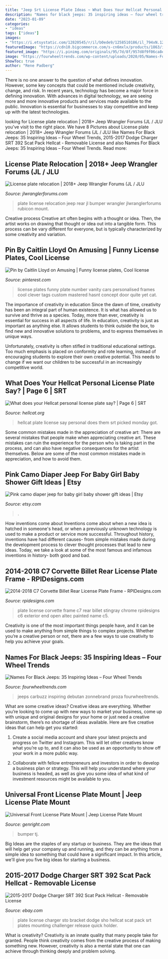 ```yaml
---
title: "Jeep Srt License Plate Ideas ~ What Does Your Hellcat Personal License Plate Say?"
description: "Names for black jeeps: 35 inspiring ideas – four wheel trends"
date: "2023-01-09"
categories:
- "ideas"
tags: ["ideas"]
images:
- "https://i.etsystatic.com/12820545/r/il/b0ede9/1258510186/il_794xN.1258510186_kre8.jpg"
featuredImage: "https://cdn10.bigcommerce.com/s-cn6mxlx/products/1863/images/5771/LPM-OnJeep__29677.1542766891.1280.1280.jpg?c=2"
featured_image: "https://i.pinimg.com/originals/95/7d/8f/957d8f9f06ca8e197c9c285d2bb6319b.jpg"
image: "https://fourwheeltrends.com/wp-content/uploads/2020/05/Names-For-Black-Jeeps_-Over-35-Inspiring-Idea-1024x683.jpg"
ShowToc: true
author: "Rene Padberg"
---
```



There is no one answer to the question of what defines innovation. However, some key concepts that could be mentioned include creativity, change, and risk. In recent years, technology has become a major force in defining innovation. With advances in digital technology, we are seeing more and more innovative products and services made available to the public. Innovation is essential for businesses to stay competitive and keep up with the latest technologies.

	

		
looking for License plate relocation | 2018+ Jeep Wrangler Forums (JL / JLU you've visit to the right place. We have 8 Pictures about License plate relocation | 2018+ Jeep Wrangler Forums (JL / JLU like Names For Black Jeeps: 35 Inspiring Ideas – Four Wheel Trends, 2015-2017 Dodge Charger SRT 392 Scat Pack Hellcat - Removable License and also Names For Black Jeeps: 35 Inspiring Ideas – Four Wheel Trends. Read more:
		
    
## License Plate Relocation | 2018+ Jeep Wrangler Forums (JL / JLU

<img loading=lazy src="https://www.jlwranglerforums.com/forum/attachments/received_505761959940248-jpeg.111038/" onerror="this.onerror=null;this.src='https://tse1.mm.bing.net/th?id=OIP.8D_EFlB3LXFiYdD1hJI_rwHaJ7&amp;pid=15.1';" alt="License plate relocation | 2018+ Jeep Wrangler Forums (JL / JLU">

_Source: jlwranglerforums.com_

>plate license relocation jeep rear jl bumper wrangler jlwranglerforums rubicon mount. 

	

Creative process
Creative art often begins with a thought or idea. Then, the artist works on drawing that thought or idea out into a tangible form. This process can be vary different for everyone, but is typically characterized by some creativity and variation.

    
## Pin By Caitlin Lloyd On Amusing | Funny License Plates, Cool License

<img loading=lazy src="https://i.pinimg.com/originals/95/7d/8f/957d8f9f06ca8e197c9c285d2bb6319b.jpg" onerror="this.onerror=null;this.src='https://tse1.mm.bing.net/th?id=OIP.MtoYpgv_BqAxtGH9OPk4vQHaJ4&amp;pid=15.1';" alt="Pin by Caitlin Lloyd on Amusing | Funny license plates, Cool license">

_Source: pinterest.com_

>license plates funny plate number vanity cars personalised frames cool clever tags custom mastered hasnt concept door quite yet cat. 

	

The importance of creativity in education
Since the dawn of time, creativity has been an integral part of human existence. It is what has allowed us to survive and thrive as a species. Today, more than ever, creativity is essential for success in all aspects of life.
In education, creativity is just as important as anything else. It allows students to think outside the box, to find new and innovative solutions to problems, and to express themselves in unique ways.

Unfortunately, creativity is often stifled in traditional educational settings. Too much emphasis is placed on conformity and rote learning, instead of encouraging students to explore their own creative potential. This needs to change if we want our children to be successful in an increasingly competitive world.

    
## What Does Your Hellcat Personal License Plate Say? | Page 6 | SRT

<img loading=lazy src="http://www.hellcat.org/attachments/image-jpeg.34577/" onerror="this.onerror=null;this.src='https://tse4.mm.bing.net/th?id=OIP.82Vz-M1ryjmveGC1rbbIxQHaFj&amp;pid=15.1';" alt="What does your Hellcat personal license plate say? | Page 6 | SRT">

_Source: hellcat.org_

>hellcat plate license say personal does them srt picked monday got. 

	

Some common mistakes made in the appreciation of creative art:
There are several mistakes that people make when appreciating creative art. These mistakes can ruin the experience for the person who is taking part in the process, and can also have negative consequences for the artist themselves. Below are some of the most common mistakes made in appreciation, and how to avoid them.

    
## Pink Camo Diaper Jeep For Baby Girl Baby Shower Gift Ideas | Etsy

<img loading=lazy src="https://i.etsystatic.com/12820545/r/il/b0ede9/1258510186/il_794xN.1258510186_kre8.jpg" onerror="this.onerror=null;this.src='https://tse1.mm.bing.net/th?id=OIP.CaWcg9nxjobtkC5s2km8IgHaJ4&amp;pid=15.1';" alt="Pink camo diaper jeep for baby girl baby shower gift ideas | Etsy">

_Source: etsy.com_

>. 

	

How inventions come about
Inventions come about when a new idea is hatched in someone's head, or when a previously unknown technology is used to make a product or service more successful. Throughout history, inventions have had different causes- from simple mistakes made during the development process to clever thought processes that lead to new ideas. Today, we take a look at some of the most famous and infamous inventions in history- both good and bad.

    
## 2014-2018 C7 Corvette Billet Rear License Plate Frame - RPIDesigns.com

<img loading=lazy src="http://www.rpidesigns.com/images/25140202.jpg" onerror="this.onerror=null;this.src='https://tse4.mm.bing.net/th?id=OIP.vXc6fzeQ3M4n8i11dB1JCQHaHa&amp;pid=15.1';" alt="2014-2018 C7 Corvette Billet Rear License Plate Frame - RPIDesigns.com">

_Source: rpidesigns.com_

>plate license corvette frame c7 rear billet stingray chrome rpidesigns c6 exterior end open altec painted name c5. 

	

Creativity is one of the most important things people have, and it can be used to make anything from simple things to complex projects. Whether you’re a creative person or not, there are a few ways to use creativity to help you achieve your goals.

    
## Names For Black Jeeps: 35 Inspiring Ideas – Four Wheel Trends

<img loading=lazy src="https://fourwheeltrends.com/wp-content/uploads/2020/05/Names-For-Black-Jeeps_-Over-35-Inspiring-Idea-1024x683.jpg" onerror="this.onerror=null;this.src='https://tse3.mm.bing.net/th?id=OIP.Xybe7MrM9bIxzi1nmfldzQHaE8&amp;pid=15.1';" alt="Names For Black Jeeps: 35 Inspiring Ideas – Four Wheel Trends">

_Source: fourwheeltrends.com_

>jeeps carbuzz inspiring debutan zonnebrand proza fourwheeltrends. 

	

What are some creative ideas?
Creative ideas are everything. Whether you’re looking to come up with new ways to market your business, come up with unique and original designs for your home or just need a creative brainstorm, there’s no shortage of ideas available. Here are five creative ideas that can help get you started:
1. Create a social media account and share your latest projects and progress on Twitter and Instagram. This will let other creatives know what you’re up to, and it can also be used as an opportunity to show off your work in a more public way.

2. Collaborate with fellow entrepreneurs and investors in order to develop a business plan or strategy. This will help you understand where your business is headed, as well as give you some idea of what kind of investment resources might be available to you.


    
## Universal Front License Plate Mount | Jeep License Plate Mount

<img loading=lazy src="https://cdn10.bigcommerce.com/s-cn6mxlx/products/1863/images/5771/LPM-OnJeep__29677.1542766891.1280.1280.jpg?c=2" onerror="this.onerror=null;this.src='https://tse2.mm.bing.net/th?id=OIP.tS3bES8ZsaWrt50o97uxiQHaFj&amp;pid=15.1';" alt="Universal Front License Plate Mount | Jeep License Plate Mount">

_Source: genright.com_

>bumper tj. 

	

Big Ideas are the staples of any startup or business. They are the ideas that will help get your company up and running, and they can be anything from a simple idea to something that could have a significant impact. In this article, we'll give you five big ideas for starting a business.

    
## 2015-2017 Dodge Charger SRT 392 Scat Pack Hellcat - Removable License

<img loading=lazy src="http://i.ebayimg.com/images/i/252467925054-0-1/s-l1000.jpg" onerror="this.onerror=null;this.src='https://tse1.mm.bing.net/th?id=OIP.c3WnpCTuia-LBZ6PzYbLtAHaE7&amp;pid=15.1';" alt="2015-2017 Dodge Charger SRT 392 Scat Pack Hellcat - Removable License">

_Source: ebay.com_

>plate license charger sto bracket dodge sho hellcat scat pack srt plates mounting challenger release quick holder. 

	

What is creativity?
Creativity is an innate quality that many people take for granted. People think creativity comes from the creative process of making something new. However, creativity is also a mental state that one can achieve through thinking deeply and problem solving.

